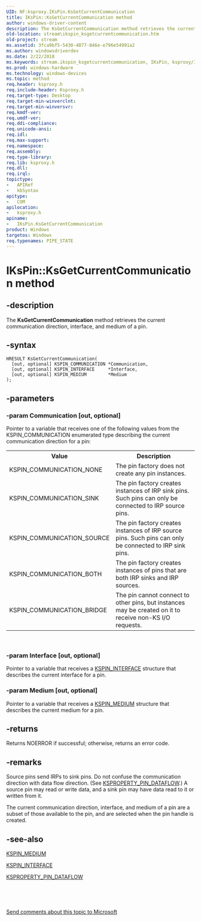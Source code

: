 ```yaml
---
UID: NF:ksproxy.IKsPin.KsGetCurrentCommunication
title: IKsPin::KsGetCurrentCommunication method
author: windows-driver-content
description: The KsGetCurrentCommunication method retrieves the current communication direction, interface, and medium of a pin.
old-location: stream\ikspin_ksgetcurrentcommunication.htm
old-project: stream
ms.assetid: 3fca9bf5-5430-4877-846e-e796e54991a2
ms.author: windowsdriverdev
ms.date: 2/22/2018
ms.keywords: stream.ikspin_ksgetcurrentcommunication, IKsPin, ksproxy/IKsPin::KsGetCurrentCommunication, IKsPin::KsGetCurrentCommunication, KsGetCurrentCommunication, KsGetCurrentCommunication method [Streaming Media Devices], IKsPin interface [Streaming Media Devices], KsGetCurrentCommunication method, ksproxy_2619bbb1-bc7d-4a69-99fb-2e35a36c4f02.xml, KsGetCurrentCommunication method [Streaming Media Devices], IKsPin interface
ms.prod: windows-hardware
ms.technology: windows-devices
ms.topic: method
req.header: ksproxy.h
req.include-header: Ksproxy.h
req.target-type: Desktop
req.target-min-winverclnt: 
req.target-min-winversvr: 
req.kmdf-ver: 
req.umdf-ver: 
req.ddi-compliance: 
req.unicode-ansi: 
req.idl: 
req.max-support: 
req.namespace: 
req.assembly: 
req.type-library: 
req.lib: ksproxy.h
req.dll: 
req.irql: 
topictype:
-	APIRef
-	kbSyntax
apitype:
-	COM
apilocation:
-	ksproxy.h
apiname:
-	IKsPin.KsGetCurrentCommunication
product: Windows
targetos: Windows
req.typenames: PIPE_STATE
---
```


# IKsPin::KsGetCurrentCommunication method


## -description


The <b>KsGetCurrentCommunication</b> method retrieves the current communication direction, interface, and medium of a pin. 


## -syntax


````
HRESULT KsGetCurrentCommunication(
  [out, optional] KSPIN_COMMUNICATION *Communication,
  [out, optional] KSPIN_INTERFACE     *Interface,
  [out, optional] KSPIN_MEDIUM        *Medium
);
````


## -parameters




### -param Communication [out, optional]

Pointer to a variable that receives one of the following values from the KSPIN_COMMUNICATION enumerated type describing the current communication direction for a pin: 

<table>
<tr>
<th>Value</th>
<th>Description</th>
</tr>
<tr>
<td>
KSPIN_COMMUNICATION_NONE

</td>
<td>
The pin factory does not create any pin instances.

</td>
</tr>
<tr>
<td>
KSPIN_COMMUNICATION_SINK

</td>
<td>
The pin factory creates instances of IRP sink pins. Such pins can only be connected to IRP source pins.

</td>
</tr>
<tr>
<td>
KSPIN_COMMUNICATION_SOURCE

</td>
<td>
The pin factory creates instances of IRP source pins. Such pins can only be connected to IRP sink pins.

</td>
</tr>
<tr>
<td>
KSPIN_COMMUNICATION_BOTH

</td>
<td>
The pin factory creates instances of pins that are both IRP sinks and IRP sources. 

</td>
</tr>
<tr>
<td>
KSPIN_COMMUNICATION_BRIDGE

</td>
<td>
The pin cannot connect to other pins, but instances may be created on it to receive non-KS I/O requests.

</td>
</tr>
</table>
 


### -param Interface [out, optional]

Pointer to a variable that receives a <a href="https://msdn.microsoft.com/library/windows/hardware/ff563537">KSPIN_INTERFACE</a> structure that describes the current interface for a pin. 


### -param Medium [out, optional]

Pointer to a variable that receives a <a href="https://msdn.microsoft.com/library/windows/hardware/ff563538">KSPIN_MEDIUM</a> structure that describes the current medium for a pin. 


## -returns



Returns NOERROR if successful; otherwise, returns an error code.




## -remarks



Source pins send IRPs to sink pins. Do not confuse the communication direction with data flow direction. (See <a href="https://msdn.microsoft.com/library/windows/hardware/ff565197">KSPROPERTY_PIN_DATAFLOW</a>.) A source pin may read or write data, and a sink pin may have data read to it or written from it.

The current communication direction, interface, and medium of a pin are a subset of those available to the pin, and are selected when the pin handle is created.




## -see-also

<a href="https://msdn.microsoft.com/library/windows/hardware/ff563538">KSPIN_MEDIUM</a>



<a href="https://msdn.microsoft.com/library/windows/hardware/ff563537">KSPIN_INTERFACE</a>



<a href="https://msdn.microsoft.com/library/windows/hardware/ff565197">KSPROPERTY_PIN_DATAFLOW</a>



 

 

<a href="mailto:wsddocfb@microsoft.com?subject=Documentation%20feedback [stream\stream]:%20IKsPin::KsGetCurrentCommunication method%20 RELEASE:%20(2/22/2018)&amp;body=%0A%0APRIVACY STATEMENT%0A%0AWe use your feedback to improve the documentation. We don't use your email address for any other purpose, and we'll remove your email address from our system after the issue that you're reporting is fixed. While we're working to fix this issue, we might send you an email message to ask for more info. Later, we might also send you an email message to let you know that we've addressed your feedback.%0A%0AFor more info about Microsoft's privacy policy, see http://privacy.microsoft.com/en-us/default.aspx." title="Send comments about this topic to Microsoft">Send comments about this topic to Microsoft</a>

